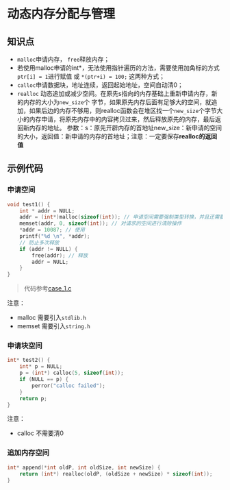 动态内存分配与管理
===

## 知识点
* `malloc`申请内存， `free`释放内存；
* 若使用malloc申请的int*，无法使用指针遍历的方法，需要使用加角标的方式`ptr[i] = 1`进行赋值 或 `*(ptr+i) = 100;` 这两种方式；
* `calloc`申请数据块，地址连续，返回起始地址，空间自动清0；
* `realloc` 动态追加或减少空间。在原先s指向的内存基础上重新申请内存，新的内存的大小为`new_size`个 字节，如果原先内存后面有足够大的空间，就追加，如果后边的内存不够用，则realloc函数会在堆区找一个`new_size`个字节大小的内存申请，将原先内存中的内容拷贝过来，然后释放原先的内存，最后返回新内存的地址。 参数：s：原先开辟内存的首地址new_size：新申请的空间的大小，返回值：新申请的内存的首地址；注意：一定要保存**realloc的返回值**

## 示例代码
### 申请空间
```c
void test1() {
    int * addr = NULL;
    addr = (int*)malloc(sizeof(int)); // 申请空间需要强制类型转换，并且还需要指定请求的大小
    memset(addr, 0, sizeof(int)); // 对请求的空间进行清除操作
    *addr = 10087; // 使用
    printf("%d \n", *addr);
    // 防止多次释放
    if (addr != NULL) {
        free(addr); // 释放
        addr = NULL;
    }
}
```
> 代码参考[case_1.c](case_1.c)

注意：
* malloc 需要引入`stdlib.h`
* memset 需要引入`string.h`

### 申请块空间
```c
int* test2() {
    int* p = NULL;
    p = (int*) calloc(5, sizeof(int));
    if (NULL == p) {
        perror("calloc failed");
    }
    return p;
}
```
注意：
* calloc 不需要清0

### 追加内存空间
```c
int* append(*int oldP, int oldSize, int newSize) {
    return (int*) realloc(oldP, (oldSize + newSize) * sizeof(int));
}
```